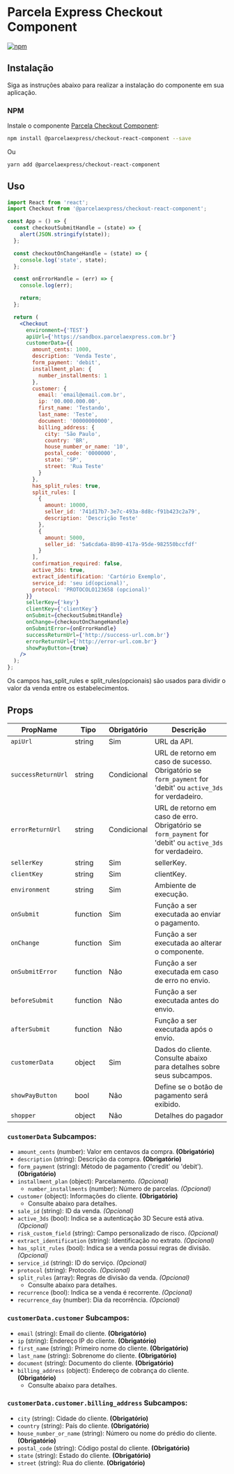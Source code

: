 # Parcela Express Checkout Component

[![npm](https://img.shields.io/npm/v/@parcelaexpress/checkout-react-component.svg)](http://npm.im/@parcelaexpress/checkout-react-component.svg)

## Instalação

Siga as instruções abaixo para realizar a instalação do componente em sua aplicação.

### NPM

Instale o componente [Parcela Checkout Component](https://www.npmjs.com/package/@parcelaexpress/checkout-react-component):

```sh
npm install @parcelaexpress/checkout-react-component --save
```
Ou

```sh
yarn add @parcelaexpress/checkout-react-component
```

## Uso

```jsx
import React from 'react';
import Checkout from '@parcelaexpress/checkout-react-component';

const App = () => {
  const checkoutSubmitHandle = (state) => {
    alert(JSON.stringify(state));
  };

  const checkoutOnChangeHandle = (state) => {
    console.log('state', state);
  };

  const onErrorHandle = (err) => {
    console.log(err);

    return;
  };

  return (
    <Checkout
      environment={'TEST'}
      apiUrl={'https://sandbox.parcelaexpress.com.br'}
      customerData={{
        amount_cents: 1000,
        description: 'Venda Teste',
        form_payment: 'debit',
        installment_plan: {
          number_installments: 1
        },
        customer: {
          email: 'email@email.com.br',
          ip: '00.000.000.00',
          first_name: 'Testando',
          last_name: 'Teste',
          document: '00000000000',
          billing_address: {
            city: 'São Paulo',
            country: 'BR',
            house_number_or_name: '10',
            postal_code: '0000000',
            state: 'SP',
            street: 'Rua Teste'
          }
        },
        has_split_rules: true,
        split_rules: [
          {
            amount: 10000,
            seller_id: '741d17b7-3e7c-493a-8d8c-f91b423c2a79',
            description: 'Descrição Teste'
          },
          {
            amount: 5000,
            seller_id: '5a6cda6a-8b90-417a-95de-982550bccfdf'
          }
        ],
        confirmation_required: false,
        active_3ds: true,
        extract_identification: 'Cartório Exemplo',
        service_id: 'seu id(opcional)',
        protocol: 'PROTOCOLO123658 (opcional)'
      }}
      sellerKey={'key'}
      clientKey={'clientKey'}
      onSubmit={checkoutSubmitHandle}
      onChange={checkoutOnChangeHandle}
      onSubmitError={onErrorHandle}
      successReturnUrl={'http://success-url.com.br'}
      errorReturnUrl={'http://error-url.com.br'}
      showPayButton={true}
    />
  );
};
```

Os campos has_split_rules e split_rules(opcionais) são usados para dividir o valor da venda entre os estabelecimentos.

## Props

| PropName           | Tipo     | Obrigatório | Descrição                                                                                                    |
| ------------------ | -------- | ----------- | ------------------------------------------------------------------------------------------------------------ |
| `apiUrl`           | string   | Sim         | URL da API.                                                                                                  |
| `successReturnUrl` | string   | Condicional | URL de retorno em caso de sucesso. Obrigatório se `form_payment` for 'debit' ou `active_3ds` for verdadeiro. |
| `errorReturnUrl`   | string   | Condicional | URL de retorno em caso de erro. Obrigatório se `form_payment` for 'debit' ou `active_3ds` for verdadeiro.    |
| `sellerKey`        | string   | Sim         | sellerKey.                                                                                                   |
| `clientKey`        | string   | Sim         | clientKey.                                                                                                   |
| `environment`      | string   | Sim         | Ambiente de execução.                                                                                        |
| `onSubmit`         | function | Sim         | Função a ser executada ao enviar o pagamento.                                                                |
| `onChange`         | function | Sim         | Função a ser executada ao alterar o componente.                                                              |
| `onSubmitError`    | function | Não         | Função a ser executada em caso de erro no envio.                                                             |
| `beforeSubmit`     | function | Não         | Função a ser executada antes do envio.                                                                       |
| `afterSubmit`      | function | Não         | Função a ser executada após o envio.                                                                         |
| `customerData`     | object   | Sim         | Dados do cliente. Consulte abaixo para detalhes sobre seus subcampos.                                        |
| `showPayButton`    | bool     | Não         | Define se o botão de pagamento será exibido.                                                                 |
| `shopper`          | object   | Não         | Detalhes do pagador                                                                                          |

### `customerData` Subcampos:

- `amount_cents` (number): Valor em centavos da compra. **(Obrigatório)**
- `description` (string): Descrição da compra. **(Obrigatório)**
- `form_payment` (string): Método de pagamento ('credit' ou 'debit'). **(Obrigatório)**
- `installment_plan` (object): Parcelamento. _(Opcional)_
  - `number_installments` (number): Número de parcelas. _(Opcional)_
- `customer` (object): Informações do cliente. **(Obrigatório)**
  - Consulte abaixo para detalhes.
- `sale_id` (string): ID da venda. _(Opcional)_
- `active_3ds` (bool): Indica se a autenticação 3D Secure está ativa. _(Opcional)_
- `risk_custom_field` (string): Campo personalizado de risco. _(Opcional)_
- `extract_identification` (string): Identificação no extrato. _(Opcional)_
- `has_split_rules` (bool): Indica se a venda possui regras de divisão. _(Opcional)_
- `service_id` (string): ID do serviço. _(Opcional)_
- `protocol` (string): Protocolo. _(Opcional)_
- `split_rules` (array): Regras de divisão da venda. _(Opcional)_
  - Consulte abaixo para detalhes.
- `recurrence` (bool): Indica se a venda é recorrente. _(Opcional)_
- `recurrence_day` (number): Dia da recorrência. _(Opcional)_

### `customerData.customer` Subcampos:

- `email` (string): Email do cliente. **(Obrigatório)**
- `ip` (string): Endereço IP do cliente. **(Obrigatório)**
- `first_name` (string): Primeiro nome do cliente. **(Obrigatório)**
- `last_name` (string): Sobrenome do cliente. **(Obrigatório)**
- `document` (string): Documento do cliente. **(Obrigatório)**
- `billing_address` (object): Endereço de cobrança do cliente. **(Obrigatório)**
  - Consulte abaixo para detalhes.

### `customerData.customer.billing_address` Subcampos:

- `city` (string): Cidade do cliente. **(Obrigatório)**
- `country` (string): País do cliente. **(Obrigatório)**
- `house_number_or_name` (string): Número ou nome do prédio do cliente. **(Obrigatório)**
- `postal_code` (string): Código postal do cliente. **(Obrigatório)**
- `state` (string): Estado do cliente. **(Obrigatório)**
- `street` (string): Rua do cliente. **(Obrigatório)**
